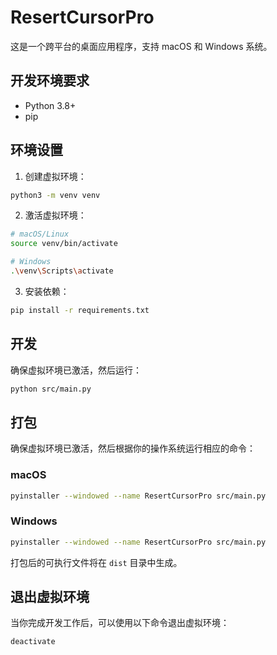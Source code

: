 # ResertCursorPro

这是一个跨平台的桌面应用程序，支持 macOS 和 Windows 系统。

## 开发环境要求

- Python 3.8+
- pip

## 环境设置

1. 创建虚拟环境：
```bash
python3 -m venv venv
```

2. 激活虚拟环境：
```bash
# macOS/Linux
source venv/bin/activate

# Windows
.\venv\Scripts\activate
```

3. 安装依赖：
```bash
pip install -r requirements.txt
```

## 开发

确保虚拟环境已激活，然后运行：
```bash
python src/main.py
```

## 打包

确保虚拟环境已激活，然后根据你的操作系统运行相应的命令：

### macOS
```bash
pyinstaller --windowed --name ResertCursorPro src/main.py
```

### Windows
```bash
pyinstaller --windowed --name ResertCursorPro src/main.py
```

打包后的可执行文件将在 `dist` 目录中生成。

## 退出虚拟环境

当你完成开发工作后，可以使用以下命令退出虚拟环境：
```bash
deactivate
``` 